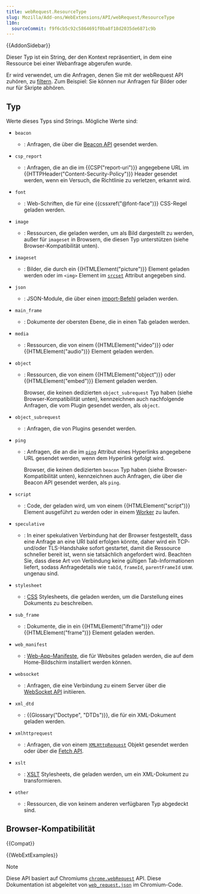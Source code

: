 ```yaml
---
title: webRequest.ResourceType
slug: Mozilla/Add-ons/WebExtensions/API/webRequest/ResourceType
l10n:
  sourceCommit: f9f6cb5c92c5864691f0ba8f18d2035de6871c9b
---
```


{{AddonSidebar}}

Dieser Typ ist ein String, der den Kontext repräsentiert, in dem eine Ressource bei einer Webanfrage abgerufen wurde.

Er wird verwendet, um die Anfragen, denen Sie mit der webRequest API zuhören, zu [filtern](/de/docs/Mozilla/Add-ons/WebExtensions/API/webRequest/RequestFilter). Zum Beispiel: Sie können nur Anfragen für Bilder oder nur für Skripte abhören.

## Typ

Werte dieses Typs sind Strings. Mögliche Werte sind:

- `beacon`
  - : Anfragen, die über die [Beacon API](/de/docs/Web/API/Beacon_API) gesendet werden.
- `csp_report`
  - : Anfragen, die an die im {{CSP("report-uri")}} angegebene URL im {{HTTPHeader("Content-Security-Policy")}} Header gesendet werden, wenn ein Versuch, die Richtlinie zu verletzen, erkannt wird.
- `font`
  - : Web-Schriften, die für eine {{cssxref("@font-face")}} CSS-Regel geladen werden.
- `image`
  - : Ressourcen, die geladen werden, um als Bild dargestellt zu werden, außer für `imageset` in Browsern, die diesen Typ unterstützen (siehe Browser-Kompatibilität unten).
- `imageset`
  - : Bilder, die durch ein {{HTMLElement("picture")}} Element geladen werden oder im `<img>` Element im [`srcset`](/de/docs/Web/HTML/Reference/Elements/img#srcset) Attribut angegeben sind.
- `json`
  - : JSON-Module, die über einen [import-Befehl](/de/docs/Web/JavaScript/Reference/Statements/import) geladen werden.
- `main_frame`
  - : Dokumente der obersten Ebene, die in einen Tab geladen werden.
- `media`
  - : Ressourcen, die von einem {{HTMLElement("video")}} oder {{HTMLElement("audio")}} Element geladen werden.
- `object`

  - : Ressourcen, die von einem {{HTMLElement("object")}} oder {{HTMLElement("embed")}} Element geladen werden.

    Browser, die keinen dedizierten `object_subrequest` Typ haben (siehe Browser-Kompatibilität unten), kennzeichnen auch nachfolgende Anfragen, die vom Plugin gesendet werden, als `object`.

- `object_subrequest`
  - : Anfragen, die von Plugins gesendet werden.
- `ping`

  - : Anfragen, die an die im [`ping`](/de/docs/Web/HTML/Reference/Elements/a#ping) Attribut eines Hyperlinks angegebene URL gesendet werden, wenn dem Hyperlink gefolgt wird.

    Browser, die keinen dedizierten `beacon` Typ haben (siehe Browser-Kompatibilität unten), kennzeichnen auch Anfragen, die über die Beacon API gesendet werden, als `ping`.

- `script`
  - : Code, der geladen wird, um von einem {{HTMLElement("script")}} Element ausgeführt zu werden oder in einem [Worker](/de/docs/Web/API/Web_Workers_API) zu laufen.
- `speculative`
  - : In einer spekulativen Verbindung hat der Browser festgestellt, dass eine Anfrage an eine URI bald erfolgen könnte, daher wird ein TCP- und/oder TLS-Handshake sofort gestartet, damit die Ressource schneller bereit ist, wenn sie tatsächlich angefordert wird. Beachten Sie, dass diese Art von Verbindung keine gültigen Tab-Informationen liefert, sodass Anfragedetails wie `tabId`, `frameId`, `parentFrameId` usw. ungenau sind.
- `stylesheet`
  - : [CSS](/de/docs/Web/CSS) Stylesheets, die geladen werden, um die Darstellung eines Dokuments zu beschreiben.
- `sub_frame`
  - : Dokumente, die in ein {{HTMLElement("iframe")}} oder {{HTMLElement("frame")}} Element geladen werden.
- `web_manifest`
  - : [Web-App-Manifeste](/de/docs/Web/Progressive_web_apps/Manifest), die für Websites geladen werden, die auf dem Home-Bildschirm installiert werden können.
- `websocket`
  - : Anfragen, die eine Verbindung zu einem Server über die [WebSocket API](/de/docs/Web/API/WebSockets_API) initiieren.
- `xml_dtd`
  - : {{Glossary("Doctype", "DTDs")}}, die für ein XML-Dokument geladen werden.
- `xmlhttprequest`
  - : Anfragen, die von einem [`XMLHttpRequest`](/de/docs/Web/API/XMLHttpRequest) Objekt gesendet werden oder über die [Fetch API](/de/docs/Web/API/Fetch_API).
- `xslt`
  - : [XSLT](/de/docs/Web/XML/XSLT) Stylesheets, die geladen werden, um ein XML-Dokument zu transformieren.
- `other`
  - : Ressourcen, die von keinem anderen verfügbaren Typ abgedeckt sind.

## Browser-Kompatibilität

{{Compat}}

{{WebExtExamples}}

> [!NOTE]
> Diese API basiert auf Chromiums [`chrome.webRequest`](https://developer.chrome.com/docs/extensions/reference/api/webRequest#type-ResourceType) API. Diese Dokumentation ist abgeleitet von [`web_request.json`](https://chromium.googlesource.com/chromium/src/+/master/extensions/common/api/web_request.json) im Chromium-Code.
